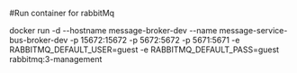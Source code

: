 #Run container for rabbitMq 

docker run -d --hostname message-broker-dev --name message-service-bus-broker-dev -p 15672:15672 -p 5672:5672 -p 5671:5671 -e RABBITMQ_DEFAULT_USER=guest -e RABBITMQ_DEFAULT_PASS=guest rabbitmq:3-management
